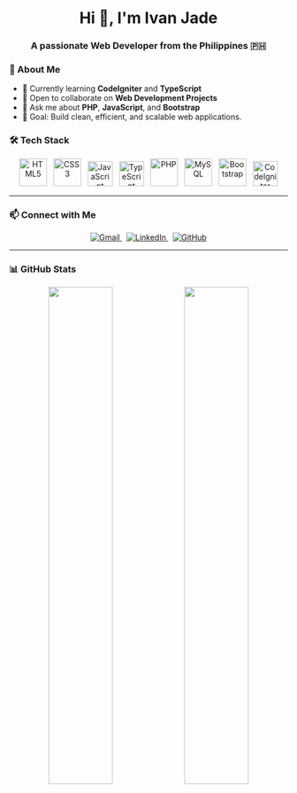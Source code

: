 <h1 align="center">Hi 👋, I'm Ivan Jade</h1>
<h3 align="center">A passionate Web Developer from the Philippines 🇵🇭</h3>

### 🚀 About Me

- 🌱 Currently learning **CodeIgniter** and **TypeScript**
- 👯 Open to collaborate on **Web Development Projects**
- 💬 Ask me about **PHP**, **JavaScript**, and **Bootstrap**
- 🎯 Goal: Build clean, efficient, and scalable web applications.


### 🛠️ Tech Stack

<p align="center">
  <img src="https://cdn.jsdelivr.net/gh/devicons/devicon/icons/html5/html5-original-wordmark.svg" alt="HTML5" width="50" height="50"/>
  &nbsp;
  <img src="https://cdn.jsdelivr.net/gh/devicons/devicon/icons/css3/css3-original-wordmark.svg" alt="CSS3" width="50" height="50"/>
  &nbsp;
  <img src="https://cdn.jsdelivr.net/gh/devicons/devicon/icons/javascript/javascript-original.svg" alt="JavaScript" width="45" height="45"/>
  &nbsp;
  <img src="https://cdn.jsdelivr.net/gh/devicons/devicon/icons/typescript/typescript-original.svg" alt="TypeScript" width="45" height="45"/>
  &nbsp;
  <img src="https://cdn.jsdelivr.net/gh/devicons/devicon/icons/php/php-original.svg" alt="PHP" width="50" height="50"/>
  &nbsp;
  <img src="https://cdn.jsdelivr.net/gh/devicons/devicon/icons/mysql/mysql-original-wordmark.svg" alt="MySQL" width="50" height="50"/>
  &nbsp;
  <img src="https://cdn.jsdelivr.net/gh/devicons/devicon/icons/bootstrap/bootstrap-plain-wordmark.svg" alt="Bootstrap" width="50" height="50"/>
  &nbsp;
  <img src="https://cdn.worldvectorlogo.com/logos/codeigniter.svg" alt="CodeIgniter" width="45" height="45"/>
</p>

---

### 📫 Connect with Me

<p align="center">
  <a href="mailto:your.email@example.com" target="_blank">
    <img src="https://img.shields.io/badge/Gmail-D14836?style=for-the-badge&logo=gmail&logoColor=white" alt="Gmail"/>
  </a>
  &nbsp;
  <a href="https://www.linkedin.com/in/YOUR-LINKEDIN" target="_blank">
    <img src="https://img.shields.io/badge/LinkedIn-0A66C2?style=for-the-badge&logo=linkedin&logoColor=white" alt="LinkedIn"/>
  </a>
  &nbsp;
  <a href="https://github.com/hisuwii" target="_blank">
    <img src="https://img.shields.io/badge/GitHub-181717?style=for-the-badge&logo=github&logoColor=white" alt="GitHub"/>
  </a>
</p>

---

### 📊 GitHub Stats

<p align="center">
  <img src="https://github-readme-stats.vercel.app/api?username=hisuwii&show_icons=true&theme=radical&hide_border=true&rank_icon=github" width="48%"/>
  <img src="https://github-readme-streak-stats.herokuapp.com/?user=hisuwii&theme=radical&hide_border=true" width="48%"/>
</p>
